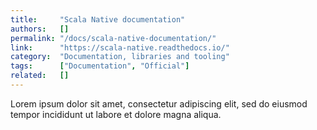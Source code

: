 ```yaml
---
title:     "Scala Native documentation"
authors:   []
permalink: "/docs/scala-native-documentation/"
link:      "https://scala-native.readthedocs.io/"
category:  "Documentation, libraries and tooling"
tags:      ["Documentation", "Official"]
related:   []
---
```


Lorem ipsum dolor sit amet, consectetur adipiscing elit, sed do eiusmod tempor incididunt ut labore et dolore magna aliqua.

